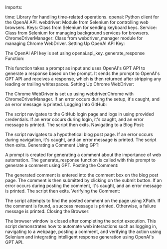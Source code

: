 Imports:

time: Library for handling time-related operations.
openai: Python client for the OpenAI API.
webdriver: Module from Selenium for controlling web browsers.
Keys: Class from Selenium for sending keyboard keys.
Service: Class from Selenium for managing background services for browsers.
ChromeDriverManager: Class from webdriver_manager module for managing Chrome WebDriver.
Setting Up OpenAI API Key:

The OpenAI API key is set using openai.api_key.
generate_response Function:

This function takes a prompt as input and uses OpenAI's GPT API to generate a response based on the prompt.
It sends the prompt to OpenAI's GPT API and receives a response, which is then returned after stripping any leading or trailing whitespaces.
Setting Up Chrome WebDriver:

The Chrome WebDriver is set up using webdriver.Chrome with ChromeDriverManager.
If an error occurs during the setup, it's caught, and an error message is printed.
Logging Into GitHub:

The script navigates to the GitHub login page and logs in using provided credentials.
If an error occurs during login, it's caught, and an error message is printed. The script then exits.
Navigating to a Blog Post:

The script navigates to a hypothetical blog post page.
If an error occurs during navigation, it's caught, and an error message is printed. The script then exits.
Generating a Comment Using GPT:

A prompt is created for generating a comment about the importance of web automation.
The generate_response function is called with this prompt to generate a comment using GPT.
Posting the Comment:

The generated comment is entered into the comment box on the blog post page.
The comment is then submitted by clicking on the submit button.
If an error occurs during posting the comment, it's caught, and an error message is printed. The script then exits.
Verifying the Comment:

The script attempts to find the posted comment on the page using XPath.
If the comment is found, a success message is printed. Otherwise, a failure message is printed.
Closing the Browser:

The browser window is closed after completing the script execution.
This script demonstrates how to automate web interactions such as logging in, navigating to a webpage, posting a comment, and verifying the action using Selenium and integrating intelligent response generation using OpenAI's GPT API.





